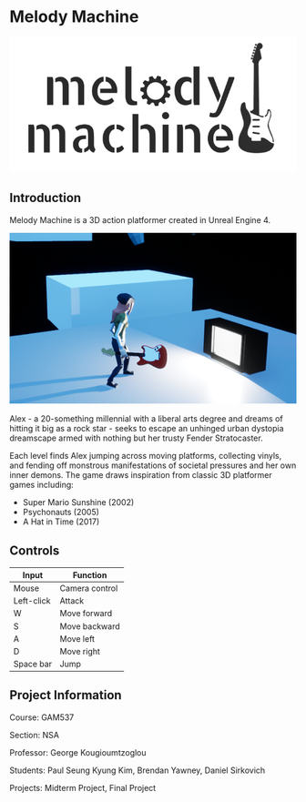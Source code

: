 # Melody Machine

![preview](Documentation/logo.png)

## Introduction
Melody Machine is a 3D action platformer created in Unreal Engine 4.

![preview](Documentation/screenshot.PNG)

Alex - a 20-something millennial with a liberal arts degree and dreams of hitting it big as a rock star - seeks to escape an unhinged urban dystopia dreamscape armed with nothing but her trusty Fender Stratocaster.

Each level finds Alex jumping across moving platforms, collecting vinyls, and fending off monstrous manifestations of societal pressures and her own inner demons.
The game draws inspiration from classic 3D platformer games including:
-	Super Mario Sunshine (2002)
-	Psychonauts (2005)
-	A Hat in Time (2017)

## Controls

| Input | Function |
| - | - |
| Mouse | Camera control |
| Left-click | Attack |
| W	| Move forward |
| S	| Move backward |
| A	| Move left |
| D | Move right |
| Space bar |	Jump


## Project Information
Course:     GAM537

Section:    NSA

Professor:  George Kougioumtzoglou

Students:   Paul Seung Kyung Kim, Brendan Yawney, Daniel Sirkovich

Projects:   Midterm Project, Final Project
